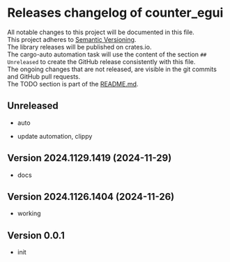 # Releases changelog of counter_egui

All notable changes to this project will be documented in this file.  
This project adheres to [Semantic Versioning](https://semver.org/spec/v2.0.0.html).  
The library releases will be published on crates.io.  
The cargo-auto automation task will use the content of the section `## Unreleased` to create
the GitHub release consistently with this file.  
The ongoing changes that are not released, are visible in the git commits and GitHub pull requests.  
The TODO section is part of the [README.md](https://github.com/bestia-dev/counter_egui).  

## Unreleased

- auto

- update automation, clippy

## Version 2024.1129.1419 (2024-11-29)

- docs

## Version 2024.1126.1404 (2024-11-26)

- working

## Version 0.0.1

- init
